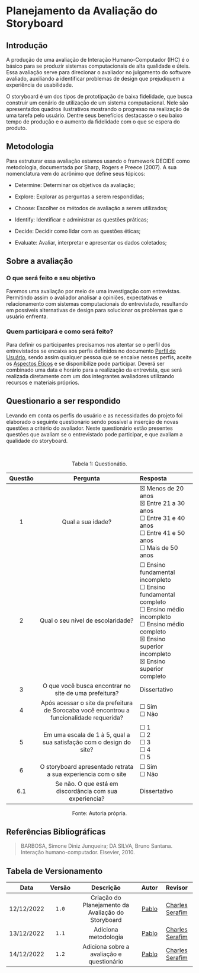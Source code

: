 # Planejamento da Avaliação do Storyboard

## Introdução
A produção de uma avaliação de Interação Humano-Computador (IHC) é o básico para se produzir sistemas computacionais de alta qualidade e úteis. Essa avaliação serve para direcionar o avaliador no julgamento do software avaliado, auxiliando a identificar problemas de design que prejudiquem a experiência de usabilidade. 

O storyboard é um dos tipos de prototipação de baixa fidelidade, que busca construir um cenário de utilização de um sistema computacional. Nele são apresentados quadros ilustrativos mostrando o progresso na realização de uma tarefa pelo usuário. Dentre seus benefícios destacasse o seu baixo tempo de produção e o aumento da fidelidade com o que se espera do produto. 

## Metodologia
Para estruturar essa avaliação estamos usando o framework DECIDE como metodologia, documentada por Sharp, Rogers e Preece (2007). A sua nomenclatura vem do acrônimo que define seus tópicos: 
 

* Determine: Determinar os objetivos da avaliação; 

* Explore: Explorar as perguntas a serem respondidas; 

* Choose: Escolher os métodos de avaliação a serem utilizados; 

* Identify: Identificar e administrar as questões práticas; 

* Decide: Decidir como lidar com as questões éticas; 

* Evaluate: Avaliar, interpretar e apresentar os dados coletados; 

## Sobre a avaliação
### O que será feito e seu objetivo
Faremos uma avaliação por meio de uma investigação com entrevistas. Permitindo assim o avaliador analisar a opiniões, expectativas e relacionamento com sistemas computacionais do entrevistado, resultando em possíveis alternativas de design para solucionar os problemas que o usuário enfrenta. 

### Quem participará e como será feito? 

Para definir os participantes precisamos nos atentar se o perfil dos entrevistados se encaixa aos perfis definidos no documento [Perfil do Usuário](pages/projeto/etapa2/perfil_usuario?id=defini%c3%a7%c3%a3o-dos-perfis), sendo assim qualquer pessoa que se encaixe nesses perfis, aceite os [Aspectos Éticos](pages/projeto/etapa2/aspectos_eticos) e se disponibilize pode participar. Deverá ser combinado uma data e horário para a realização da entrevista, que será realizada diretamente com um dos integrantes avaliadores utilizando recursos e materiais próprios. 

## Questionario a ser respondido
Levando em conta os perfis do usuário e as necessidades do projeto foi elaborado o seguinte questionário sendo possível a inserção de novas questões a critério do avaliador. Neste questionário estão presentes questões que avaliam se o entrevistado pode participar, e que avaliam a qualidade do storyboard. 

</br>
<div style="text-align: center;">
<p>Tabela 1: Questionátio. </p>
</div>

|   Questão   |             Pergunta              |  Resposta   |
| :---: | :-------------------------------: | :--------- |
|   1   | Qual a sua idade? | &#9746; Menos de 20 anos</br>&#9746; Entre 21 a 30 anos</br>&#9744; Entre 31 e 40 anos</br>&#9744; Entre 41 e 50 anos</br>&#9744; Mais de 50 anos |
|   2   | Qual o seu nível de escolaridade? | &#9744; Ensino fundamental incompleto</br>&#9744; Ensino fundamental completo</br>&#9744; Ensino médio incompleto</br>&#9744; Ensino médio completo</br>&#9746; Ensino superior incompleto</br>&#9746; Ensino superior completo |
|   3   | O que você busca encontrar no site de uma prefeitura?| Dissertativo  |
|   4   | Após acessar o site da prefeitura de Sorocaba você encontrou a funcionalidade requerida? | &#9744; Sim </br>&#9744; Não  |
|   5   | Em uma escala de 1 à 5, qual a sua satisfação com o design do site?  | &#9744; 1</br>&#9744; 2</br>&#9744; 3</br>&#9744; 4</br>&#9744; 5 |
|   6   | O storyboard apresentado retrata a sua experiencia com o site | &#9744; Sim </br>&#9744; Não |
|   6.1   | Se não. O que está em discordância com sua experiencia? | Dissertativo  |

<div style="text-align: center;">
<p>Fonte: Autoria própria. </p>
</div>


## Referências Bibliográficas

> BARBOSA, Simone Diniz Junqueira; DA SILVA, Bruno Santana. Interação humano-computador. Elsevier, 2010.

## Tabela de Versionamento

|    Data    | Versão |                     Descrição                      |                 Autor                  |                        Revisor                        |
| :--------: | :----: | :------------------------------------------------: | :------------------------------------: | :---------------------------------------------------: |
| 12/12/2022 | `1.0`  | Criação do Planejamento da Avaliação do Storyboard | [Pablo](https://github.com/pabloheika) | [Charles Serafim](https://github.com/charles-serafim) |
| 13/12/2022 | `1.1`  | Adiciona metodologia | [Pablo](https://github.com/pabloheika) | [Charles Serafim](https://github.com/charles-serafim) |
| 14/12/2022 | `1.2`  | Adiciona sobre a avaliação e questionário | [Pablo](https://github.com/pabloheika) | [Charles Serafim](https://github.com/charles-serafim) |

